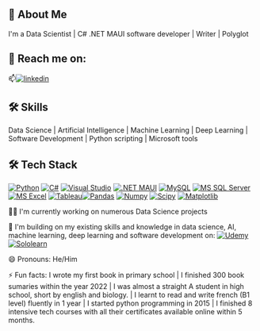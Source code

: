 
## 🚀 About Me
I'm a Data Scientist | C# .NET MAUI software developer | Writer | Polyglot


## 🔗 Reach me on:

📫[![linkedin](https://img.shields.io/badge/linkedin-0A66C2?style=for-the-badge&logo=linkedin&logoColor=white)](https://www.linkedin.com/in/Brainydaps)



## 🛠 Skills
Data Science | Artificial Intelligence | Machine Learning | Deep Learning | Software Development | Python scripting | Microsoft tools

## 🛠 Tech Stack
 [![Python](https://img.shields.io/badge/Python-3776AB?style=for-the-badge&logo=python&logoColor=white)](https://python.org) [![C#](https://img.shields.io/badge/C%23-239120?style=for-the-badge&logo=c-sharp&logoColor=white)](https://dotnet.microsoft.com/en-us/languages/csharp) [![Visual Studio](https://img.shields.io/badge/Visual_Studio-5C2D91?style=for-the-badge&logo=visual%20studio&logoColor=white)](https://visualstudio.microsoft.com) [![.NET MAUI](https://img.shields.io/badge/.NET-5C2D91?style=for-the-badge&logo=.net&logoColor=white)](https://dotnet.microsoft.com/en-us/apps/maui) [![MySQL](https://img.shields.io/badge/MySQL-00000F?style=for-the-badge&logo=mysql&logoColor=white)](https://dotnet.microsoft.com/en-us/apps/maui) [![MS SQL Server](https://img.shields.io/badge/Microsoft_SQL_Server-CC2927?style=for-the-badge&logo=microsoft-sql-server&logoColor=white)](https://microsoft.com/en-us/sql-server/sql-server-2022) [![MS Excel](https://img.shields.io/badge/Microsoft_Excel-217346?style=for-the-badge&logo=microsoft-excel&logoColor=white)](microsoft.com/en-us/microsoft-365/excel) [![Tableau](https://img.shields.io/badge/Tableau-E97627?style=for-the-badge&logo=Tableau&logoColor=white)](tableau.com)[![Pandas](https://camo.githubusercontent.com/8d2ad1252ca71696debadcb97a001ae00385e04a9b6df574bce1e8dc0d31e459/68747470733a2f2f696d672e736869656c64732e696f2f62616467652f70616e6461732d2532333135303435382e7376673f7374796c653d666c6174266c6f676f3d70616e646173266c6f676f436f6c6f723d7768697465)](https://pandas.pydata.org)
[![Numpy](https://camo.githubusercontent.com/70ed3ee030fdb1c88399e781cf77845b91a56a1a6ff65458248ae929c9c522b7/68747470733a2f2f696d672e736869656c64732e696f2f62616467652f6e756d70792d2532333031333234332e7376673f7374796c653d666c6174266c6f676f3d6e756d7079266c6f676f436f6c6f723d7768697465)](https://numpy.org)
[![Scipy](https://camo.githubusercontent.com/c58b09c8a104cc7bca701d499872b9066fba888143f3d22db76c8fb48fd201b5/68747470733a2f2f696d672e736869656c64732e696f2f62616467652f53636950792d2532333043353541352e7376673f7374796c653d666c6174266c6f676f3d7363697079266c6f676f436f6c6f723d257768697465)](https://scipy.org)
[![Matplotlib](https://camo.githubusercontent.com/337bf03c5d22b3dfe34a51e246a25e2eaadcb9dd7a668e2bed0261255d8afc42/68747470733a2f2f696d672e736869656c64732e696f2f62616467652f4d6174706c6f746c69622d2532336666666666662e7376673f7374796c653d666c6174266c6f676f3d4d6174706c6f746c6962266c6f676f436f6c6f723d626c61636b)](https://matplotlib.org)



👩‍💻 I'm currently working on numerous Data Science projects

🧠 I'm building on my existing skills and knowledge in data science, AI, machine learning, deep learning and software development on:
[![Udemy](https://img.shields.io/badge/Udemy-EC5252?style=for-the-badge&logo=Udemy&logoColor=white)](https://udemy.com)
[![Sololearn](https://img.shields.io/badge/-Sololearn-3a464b?style=for-the-badge&logo=Sololearn&logoColor=white)](https://sololearn.com)

😄 Pronouns: He/Him


⚡️ Fun facts: I wrote my first book in primary school | I finished 300 book sumaries within the year 2022 | I was almost a straight A student in high school, short by english and biology.  | I learnt to read and write french (B1 level) fluently in 1 year | I started python programming in 2015 | I finished 8 intensive tech courses with all their certificates available online within 5 months. 


